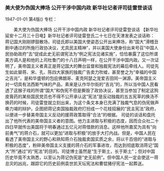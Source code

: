 ### 美大使为伪国大捧场  公开干涉中国内政  新华社记者评司徒雷登谈话

1947-01-01
第4版()
专栏：

　　美大使为伪国大捧场
    公开干涉中国内政
    新华社记者评司徒雷登谈话
    【新华社延安十二月三十日电】新华社记者评司徒雷登氏二十七日在天津发表之谈话称：
    蒋记国大刚刚锣鼓散场，司徒氏即以美国大使姿态公开出来捧场，称“国大”滑稽丑剧中通过的所施行政协决议，尤具民主精神”，并以美国大使身份出来号召“中国人民协助政府”去“促成此史无前谓宪法为“例之宪法见诸实施”，恰恰暴露了这位所谓美方调人是和他的上司杜鲁门的十八日声明一样，在公开干涉中国内政。又一次证明了，美帝国主义者真正是蒋记国大的舞台监督和独裁宪法的幕后牵线人。司徒先生如此替蒋、宋、孔、陈四大家族的独裁广告卖力吹嘘，甚至誉之为“幸福的中国之吉兆”，是和华盛顿的包庇佛朗哥、麦克阿瑟之宠爱吉田同一渊源。美帝国主义对一切具有法西斯气味的产品，素来是认作华尔街的“吉兆”的，所以当中国人民看透了这猴子戏的所谓“国大”和伪宪不但是撕毁了政协决议，甚至当参加了制定这狗皮膏药的某些国民党员也不得不公开承认这“宪法”是反动独裁的五五宪草的换汤不换药的时候，司徒雷登就立刻出来，为这个条文本身已充满了独裁气息的伪宪做声嘶力竭的辩护，企图把蒋记卖国独裁政府打扮成一个花枝招展的“民主宪法”政府，以便进一步替美帝国主义反动的援蒋政策取得“合法”的根据。
    司徒的谈话和盘托出了他所代表的美帝国主义者的意图。他力主进取与积极的态度，因而合众社二十四日早就传出美国将于明春通过五亿元对蒋借款的消息。这样他所嘉奖为具有“向前勇气”的蒋介石，就可以更加“进取与积极”的放手大打内战。但是，中国人民在看透了美帝国主义的野心和熟知蒋介石独裁卖国实质之余，将以千百倍的“进取与积极的态度”，粉碎美帝国主义支援的蒋介石的军事进攻，而达到彻底取消蒋记“国大”所“通过”的“宪法”的目的。司徒博士虽然是“生于斯土，长于斯土”；但对中国历史毕竟不太熟悉，以至认为蒋记伪宪是“史无前例”。但中国人民一定会使这一蒋总灾的凶兆，跟踪它的历史前例袁世凯天坛宪法和曹锟猪仔宪法一起葬送。
